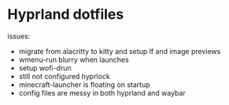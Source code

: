 # Hyprland dotfiles

issues:

- migrate from alacritty to kitty and setup lf and image previews
- wmenu-run blurry when launches
- setup wofi-drun
- still not configured hyprlock
- minecraft-launcher is floating on startup
- config files are messy in both hyprland and waybar
